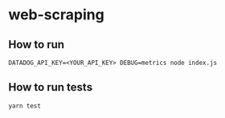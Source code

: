# web-scraping

## How to run
```
DATADOG_API_KEY=<YOUR_API_KEY> DEBUG=metrics node index.js
```

## How to run tests
```
yarn test
```